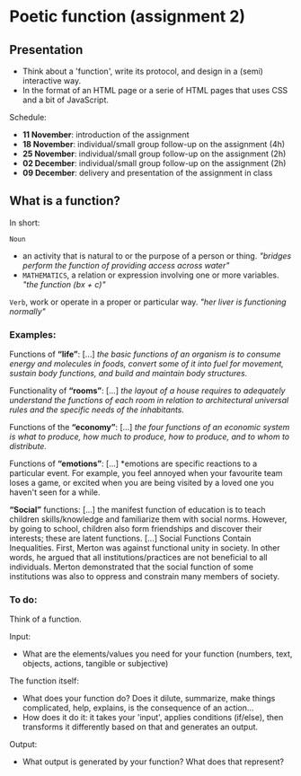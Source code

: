 # Poetic function (assignment 2)

## Presentation

- Think about a 'function', write its protocol, and design in a (semi) interactive way.
- In the format of an HTML page or a serie of HTML pages that uses CSS and a bit of JavaScript.

Schedule:

- **11 November**: introduction of the assignment
- **18 November**: individual/small group follow-up on the assignment (4h)
- **25 November**: individual/small group follow-up on the assignment (2h)
- **02 December**: individual/small group follow-up on the assignment (2h)
- **09 December**: delivery and presentation of the assignment in class

## What is a function?

In short:

`Noun`
- an activity that is natural to or the purpose of a person or thing. *"bridges perform the function of providing access across water"*
- `MATHEMATICS`, a relation or expression involving one or more variables. *"the function (bx + c)"*

`Verb`, work or operate in a proper or particular way. *"her liver is functioning normally"*

### Examples:

Functions of **“life”**: [...] *the basic functions of an organism is to consume energy and molecules in foods, convert some of it into fuel for movement, sustain body functions, and build and maintain body structures.*

Functionality of **“rooms”**: [...] *the layout of a house requires to adequately understand the functions of each room in relation to architectural universal rules and the specific needs of the inhabitants.*


Functions of the **“economy”**: [...] *the four functions of an economic system is what to produce, how much to produce, how to produce, and to whom to distribute.*

Functions of **“emotions”**: [...] *emotions are specific reactions to a particular event. For example, you feel annoyed when your favourite team loses a game, or excited when you are being visited by a loved one you haven't seen for a while.

**“Social”** functions: [...] the manifest function of education is to teach children skills/knowledge and familiarize them with social norms. However, by going to school, children also form friendships and discover their interests; these are latent functions. [...] Social Functions Contain Inequalities. First, Merton was against functional unity in society. In other words, he argued that all institutions/practices are not beneficial to all individuals. Merton demonstrated that the social function of some institutions was also to oppress and constrain many members of society.

### To do:

Think of a function.

Input:
- What are the elements/values you need for your function (numbers, text, objects, actions, tangible or subjective)

The function itself:
- What does your function do? Does it dilute, summarize, make things complicated, help, explains, is the consequence of an action...
- How does it do it: it takes your 'input', applies conditions (if/else), then transforms it differently based on that and generates an output.

Output:
- What output is generated by your function? What does that represent?
